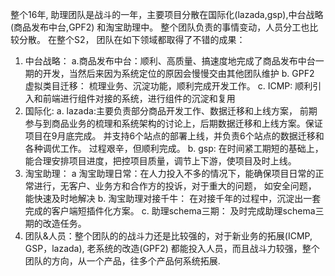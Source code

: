 整个16年, 助理团队是战斗的一年，主要项目分散在国际化(lazada,gsp),中台战略(商品发布中台,GPF2) 和淘宝助理中。 整个团队负责的事情变动，人员分工也比较分散。 在整个S2， 团队在如下领域都取得了不错的成果：

1. 中台战略： 
            a.商品发布中台：顺利、高质量、搞速度地完成了商品发布中台一期的开发，当然后来因为系统定位的原因会慢慢交由其他团队维护
            b. GPF2 虚拟类目迁移： 梳理业务、沉淀功能，顺利完成开发工作。 
            c. ICMP: 顺利引入和前端进行组件对接的系统，进行组件的沉淀和复用
2. 国际化: 
            a. lazada:主要负责部分商品开发工作、数据迁移和上线方案， 前期参与到商品业务的梳理和系统架构的讨论上，后期数据迁移和上线方案。保证项目在9月底完成。 并支持6个站点的部署上线，并负责6个站点的数据迁移和各种调优工作。 过程艰辛，但顺利完成。
            b. gsp: 在时间紧工期短的基础上，能合理安排项目进度，把控项目质量，调节上下游，使项目及时上线。
3. 淘宝助理：
            a 淘宝助理日常：在人力投入不多的情况下，能确保项目日常的正常进行，无客户、业务方和合作方的投诉，对于重大的问题， 如安全问题， 能快速及时地解决
            b. 淘宝助理对接千牛： 在对接千年的过程中，沉淀出一套完成的客户端短插件化方案。
            c. 助理schema三期： 及时完成助理schema三期的改造任务。
4. 团队&人员：整个团队的的战斗力还是比较强的，对于新业务的拓展(ICMP, GSP，lazada), 老系统的改造(GPF2) 都能投入人员，而且战斗力较强，整个团队的方向，从一个产品，往多个产品何系统拓展.